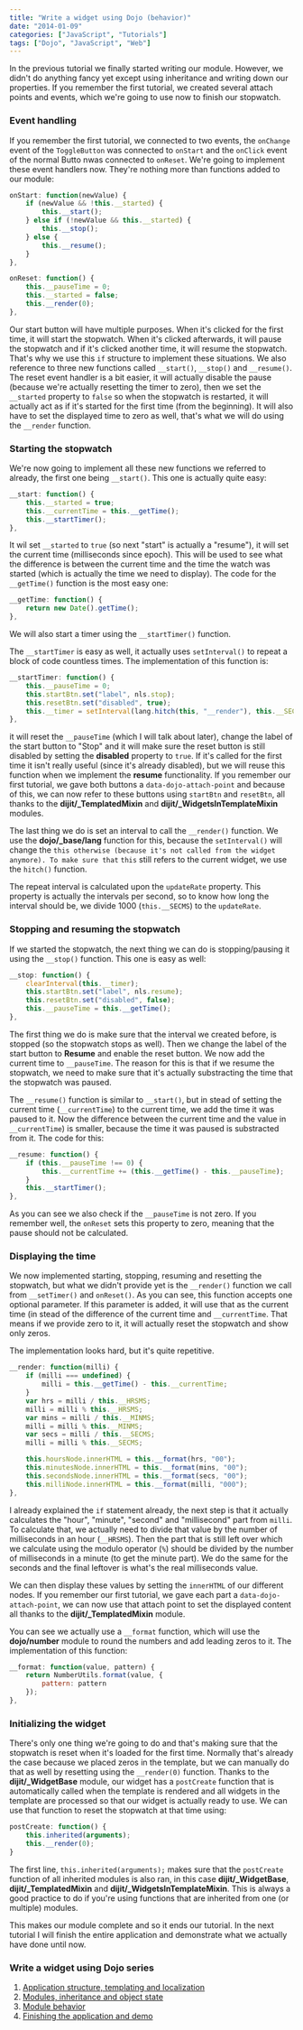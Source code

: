 ```yaml
---
title: "Write a widget using Dojo (behavior)"
date: "2014-01-09"
categories: ["JavaScript", "Tutorials"]
tags: ["Dojo", "JavaScript", "Web"]
---
```


In the previous tutorial we finally started writing our module. However, we didn't do anything fancy yet except using inheritance and writing down our properties. If you remember the first tutorial, we created several attach points and events, which we're going to use now to finish our stopwatch.

### Event handling

If you remember the first tutorial, we connected to two events, the `onChange` event of the `ToggleButton` was connected to `onStart` and the `onClick` event of the normal Butto nwas connected to `onReset`. We're going to implement these event handlers now. They're nothing more than functions added to our module:

```javascript
onStart: function(newValue) {
    if (newValue && !this.__started) {
        this.__start();
    } else if (!newValue && this.__started) {
        this.__stop();
    } else {
        this.__resume();
    }
},

onReset: function() {
    this.__pauseTime = 0;
    this.__started = false;
    this.__render(0);
},
```

Our start button will have multiple purposes. When it's clicked for the first time, it will start the stopwatch. When it's clicked afterwards, it will pause the stopwatch and if it's clicked another time, it will resume the stopwatch. That's why we use this `if` structure to implement these situations. We also reference to three new functions called `__start()`, `__stop()` and `__resume()`. The reset event handler is a bit easier, it will actually disable the pause (because we're actually resetting the timer to zero), then we set the `__started` property to `false` so when the stopwatch is restarted, it will actually act as if it's started for the first time (from the beginning). It will also have to set the displayed time to zero as well, that's what we will do using the `__render` function.

### Starting the stopwatch

We're now going to implement all these new functions we referred to already, the first one being `__start()`. This one is actually quite easy:

```javascript
__start: function() {
    this.__started = true;
    this.__currentTime = this.__getTime();
    this.__startTimer();
},
```

It wil set `__started` to `true` (so next "start" is actually a "resume"), it will set the current time (milliseconds since epoch). This will be used to see what the difference is between the current time and the time the watch was started (which is actually the time we need to display). The code for the `__getTime()` function is the most easy one:

```javascript
__getTime: function() {
    return new Date().getTime();
},
```

We will also start a timer using the `__startTimer()` function.

The `__startTimer` is easy as well, it actually uses `setInterval()` to repeat a block of code countless times. The implementation of this function is:

```javascript
__startTimer: function() {
    this.__pauseTime = 0;
    this.startBtn.set("label", nls.stop);
    this.resetBtn.set("disabled", true);
    this.__timer = setInterval(lang.hitch(this, "__render"), this.__SECMS / this.updateRate);           
},
```

it will reset the `__pauseTime` (which I will talk about later), change the label of the start button to "Stop" and it will make sure the reset button is still disabled by setting the **disabled** property to `true`. If it's called for the first time it isn't really useful (since it's already disabled), but we will reuse this function when we implement the **resume** functionality. If you remember our first tutorial, we gave both buttons a `data-dojo-attach-point` and because of this, we can now refer to these buttons using `startBtn` and `resetBtn`, all thanks to the **dijit/\_TemplatedMixin** and **dijit/\_WidgetsInTemplateMixin** modules.

The last thing we do is set an interval to call the `__render()` function. We use the **dojo/\_base/lang** function for this, because the `setInterval()` will change the `this otherwise (because it's not called from the widget anymore). To make sure that` `this` still refers to the current widget, we use the `hitch()` function.

The repeat interval is calculated upon the `updateRate` property. This property is actually the intervals per second, so to know how long the interval should be, we divide 1000 (`this.__SECMS`) to the `updateRate`.

### Stopping and resuming the stopwatch

If we started the stopwatch, the next thing we can do is stopping/pausing it using the `__stop()` function. This one is easy as well:

```javascript
__stop: function() {
    clearInterval(this.__timer);
    this.startBtn.set("label", nls.resume);
    this.resetBtn.set("disabled", false);
    this.__pauseTime = this.__getTime();
},
```

The first thing we do is make sure that the interval we created before, is stopped (so the stopwatch stops as well). Then we change the label of the start button to **Resume** and enable the reset button. We now add the current time to `__pauseTime`. The reason for this is that if we resume the stopwatch, we need to make sure that it's actually substracting the time that the stopwatch was paused.

The `__resume()` function is similar to `__start()`, but in stead of setting the current time (`__currentTime`) to the current time, we add the time it was paused to it. Now the difference between the current time and the value in `__currentTime`) is smaller, because the time it was paused is substracted from it. The code for this:

```javascript
__resume: function() {
    if (this.__pauseTime !== 0) {
        this.__currentTime += (this.__getTime() - this.__pauseTime);
    }
    this.__startTimer();
},
```

As you can see we also check if the `__pauseTime` is not zero. If you remember well, the `onReset` sets this property to zero, meaning that the pause should not be calculated.

### Displaying the time

We now implemented starting, stopping, resuming and resetting the stopwatch, but what we didn't provide yet is the `__render()` function we call from `__setTimer()` and `onReset()`. As you can see, this function accepts one optional parameter. If this parameter is added, it will use that as the current time (in stead of the difference of the current time and `__currentTime`. That means if we provide zero to it, it will actually reset the stopwatch and show only zeros.

The implementation looks hard, but it's quite repetitive.

```javascript
__render: function(milli) {
    if (milli === undefined) {
        milli = this.__getTime() - this.__currentTime;
    }
    var hrs = milli / this.__HRSMS;
    milli = milli % this.__HRSMS;
    var mins = milli / this.__MINMS;
    milli = milli % this.__MINMS;
    var secs = milli / this.__SECMS;
    milli = milli % this.__SECMS;

    this.hoursNode.innerHTML = this.__format(hrs, "00");
    this.minutesNode.innerHTML = this.__format(mins, "00");
    this.secondsNode.innerHTML = this.__format(secs, "00");
    this.milliNode.innerHTML = this.__format(milli, "000");
},
```

I already explained the `if` statement already, the next step is that it actually calculates the "hour", "minute", "second" and "millisecond" part from `milli`. To calculate that, we actually need to divide that value by the number of milliseconds in an hour (`__HRSMS`). Then the part that is still left over which we calculate using the modulo operator (`%`) should be divided by the number of milliseconds in a minute (to get the minute part). We do the same for the seconds and the final leftover is what's the real milliseconds value.

We can then display these values by setting the `innerHTML` of our different nodes. If you remember our first tutorial, we gave each part a `data-dojo-attach-point`, we can now use that attach point to set the displayed content all thanks to the **dijit/\_TemplatedMixin** module.

You can see we actually use a `__format` function, which will use the **dojo/number** module to round the numbers and add leading zeros to it. The implementation of this function:

```javascript
__format: function(value, pattern) {
    return NumberUtils.format(value, {
        pattern: pattern
    });
},
```

### Initializing the widget

There's only one thing we're going to do and that's making sure that the stopwatch is reset when it's loaded for the first time. Normally that's already the case because we placed zeros in the template, but we can manually do that as well by resetting using the `__render(0)` function. Thanks to the **dijit/\_WidgetBase** module, our widget has a `postCreate` function that is automatically called when the template is rendered and all widgets in the template are processed so that our widget is actually ready to use. We can use that function to reset the stopwatch at that time using:

```javascript
postCreate: function() {
    this.inherited(arguments);
    this.__render(0);
}
```

The first line, `this.inherited(arguments);` makes sure that the `postCreate` function of all inherited modules is also ran, in this case **dijit/\_WidgetBase**, **dijit/\_TemplatedMixin** and **dijit/\_WidgetsInTemplateMixin**. This is always a good practice to do if you're using functions that are inherited from one (or multiple) modules.

This makes our module complete and so it ends our tutorial. In the next tutorial I will finish the entire application and demonstrate what we actually have done until now.

### Write a widget using Dojo series

1. [Application structure, templating and localization](/dojo-widget-resources/)
2. [Modules, inheritance and object state](/dojo-widget-inheritance/)
3. [Module behavior](/dojo-widget-behavior/)
4. [Finishing the application and demo](/dojo-widget-demo/)
